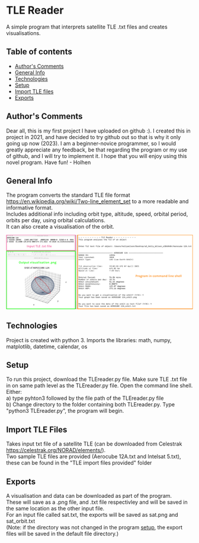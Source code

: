 # TLE Reader

A simple program that interprets satellite TLE .txt files and creates visualisations.

## Table of contents
* [Author's Comments](#author's-comments)
* [General Info](#general-info)
* [Technologies](#technologies)
* [Setup](#setup)
* [Import TLE files](#import-tle-files)
* [Exports](#exports)

## Author's Comments
Dear all, this is my first project I have uploaded on github :). I created this in project in 2021, and have decided to try github out so that is why it only going up now (2023). I am a beginner-novice programmer, so I would greatly appreciate any feedback, be that regarding the program or my use of github, and I will try to implement it. I hope that you will enjoy using this novel program. Have fun! - Holhen

## General Info
The program converts the standard TLE file format https://en.wikipedia.org/wiki/Two-line_element_set to a more readable and informative format.\
Includes additional info including orbit type, altitude, speed, orbital period, orbits per day, using orbital calculations.\
It can also create a visualisation of the orbit.

![Example Picture](./images/example_2.png)

## Technologies
Project is created with python 3.
Imports the libraries: math, numpy, matplotlib, datetime, calendar, os

## Setup
To run this project, download the TLEreader.py file. Make sure TLE .txt file in on same path level as the TLEreader.py file. Open the command line shell.\
Either:\
a) type pyhton3 followed by the file path of the TLEreader.py file \
b) Change directory to the folder containing both TLEreader.py. Type "python3 TLEreader.py", the program will begin.

## Import TLE Files
Takes input txt file of a satellite TLE (can be downloaded from Celestrak https://celestrak.org/NORAD/elements/).\
Two sample TLE files are provided (Aerocube 12A.txt and Intelsat 5.txt), these can be found in the "TLE import files provided" folder

## Exports
A visualisation and data can be downloaded as part of the program.\
These will save as a .png file, and .txt file respectivley and will be saved in the same location as the other input file.\
For an input file called sat.txt, the exports will be saved as sat.png and sat_orbit.txt\
(Note: if the directory was not changed in the program [setup](#setup), the export files will be saved in the default file directory.)

